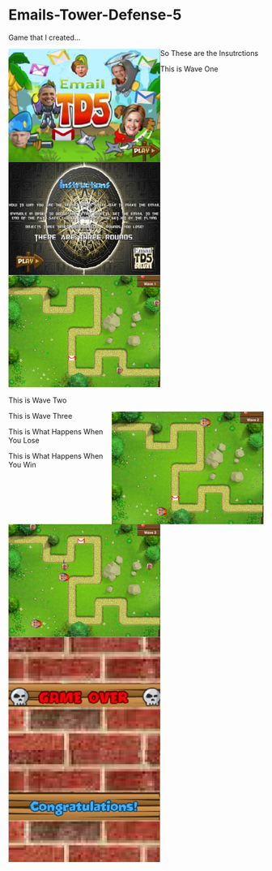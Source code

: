 # Emails-Tower-Defense-5
<p>Game that I created...<p>
<img src="https://github.com/NotMensun/Emails-Tower-Defense-5/blob/master/Ninja%20Mangos/__pycache__/title.PNG" width = 300 align = left>
<p>So These are the Insutrctions<p>
<img src="https://github.com/NotMensun/Emails-Tower-Defense-5/blob/master/Ninja%20Mangos/__pycache__/intro.PNG" width = 300 align = left>
<p>This is Wave One<p>
<img src="https://github.com/NotMensun/Emails-Tower-Defense-5/blob/master/Ninja%20Mangos/__pycache__/Snip%234.PNG" width = 300>
<p>This is Wave Two<p>
<img src="https://github.com/NotMensun/Emails-Tower-Defense-5/blob/master/Ninja%20Mangos/__pycache__/Snip%235.PNG" width = 300 align = right>
<p>This is Wave Three<p>
<img src="https://github.com/NotMensun/Emails-Tower-Defense-5/blob/master/Ninja%20Mangos/__pycache__/Snip%236.PNG" width = 300 align = left>
<p>This is What Happens When You Lose<p>
<img src="https://github.com/NotMensun/Emails-Tower-Defense-5/blob/master/Ninja%20Mangos/__pycache__/Snip%237.PNG" width = 300 align = left>
<p>This is What Happens When You Win<p>
<img src="https://github.com/NotMensun/Emails-Tower-Defense-5/blob/master/Ninja%20Mangos/__pycache__/Snip%238.PNG" width = 300 align = left>
